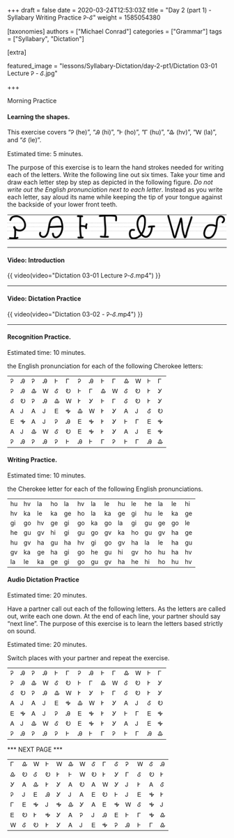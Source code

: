 +++
draft = false
date = 2020-03-24T12:53:03Z
title = "Day 2 (part 1) - Syllabary Writing Practice Ꭾ-Ꮄ"
weight = 1585054380

[taxonomies]
authors = ["Michael Conrad"]
categories = ["Grammar"]
tags = ["Syllabary", "Dictation"]

[extra]

featured_image = "lessons/Syllabary-Dictation/day-2-pt1/Dictation 03-01 Lecture Ꭾ - Ꮄ.jpg"

+++

Morning Practice

#### Learning the shapes.

This exercise covers “Ꭾ (he)”, “Ꭿ (hi)”, “Ꮀ (ho)”, “Ꮁ (hu)”, “Ꮂ (hv)”,
“Ꮃ (la)”, and “Ꮄ (le)”.
<!-- more -->
Estimated time: 5 minutes.

The purpose of this exercise is to learn the hand strokes needed for
writing each of the letters. Write the following line out six times.
Take your time and draw each letter step by step as depicted in the
following figure. *Do not write out the English pronunciation next to
each letter*. Instead as you write each letter, say aloud its name while
keeping the tip of your tongue against the backside of your lower front
teeth.

![image](handone%20-%20sample%2003.jpg)

---
#### Video: Introduction

{{ video(video="Dictation 03-01 Lecture Ꭾ-Ꮄ.mp4") }}

---
#### Video: Dictation Practice

{{ video(video="Dictation 03-02 - Ꭾ-Ꮄ.mp4") }}

---
#### Recognition Practice.

Estimated time: 10 minutes.

the English pronunciation for each of the following Cherokee letters:

|   |   |   |   |   |   |   |   |   |   |   |   |   |   | 
|---|---|---|---|---|---|---|---|---|---|---|---|---|---| 
| Ꭾ | Ꭿ | Ꭾ | Ꭿ | Ꮀ | Ꮁ | Ꭾ | Ꭿ | Ꮀ | Ꮁ | Ꮂ | Ꮃ | Ꮀ | Ꮁ | 
| Ꭾ | Ꭿ | Ꮂ | Ꮃ | Ꮄ | Ꭷ | Ꮀ | Ꮁ | Ꮂ | Ꮃ | Ꮄ | Ꭷ | Ꭸ | Ꭹ | 
| Ꮄ | Ꭷ | Ꭾ | Ꭿ | Ꮂ | Ꮃ | Ꭸ | Ꭹ | Ꮀ | Ꮁ | Ꮄ | Ꭷ | Ꭸ | Ꭹ | 
| Ꭺ | Ꭻ | Ꭺ | Ꭻ | Ꭼ | Ꭽ | Ꮂ | Ꮃ | Ꭸ | Ꭹ | Ꭺ | Ꭻ | Ꮄ | Ꭷ | 
| Ꭼ | Ꭽ | Ꭺ | Ꭻ | Ꭾ | Ꭿ | Ꭼ | Ꭽ | Ꭸ | Ꭹ | Ꮀ | Ꮁ | Ꭼ | Ꭽ | 
| Ꭺ | Ꭻ | Ꮂ | Ꮃ | Ꮄ | Ꭷ | Ꭼ | Ꭽ | Ꭸ | Ꭹ | Ꭺ | Ꭻ | Ꭼ | Ꭽ | 
| Ꭾ | Ꭿ | Ꭾ | Ꭿ | Ꭾ | Ꮀ | Ꭿ | Ꮀ | Ꮁ | Ꭾ | Ꮀ | Ꮁ | Ꭿ | Ꮂ | 


#### Writing Practice.

Estimated time: 10 minutes.

the Cherokee letter for each of the following English pronunciations.

|    |    |    |    |    |    |    |    |    |    |    |    |    |    | 
|----|----|----|----|----|----|----|----|----|----|----|----|----|----| 
| hu | hv | la | ho | la | hv | la | le | hu | le | he | la | le | hi | 
| hv | ka | le | ka | ge | ho | la | ka | ge | gi | hu | le | ka | ge | 
| gi | go | hv | ge | gi | go | ka | go | la | gi | gu | ge | go | le | 
| he | gu | gv | hi | gi | gu | go | gv | ka | ho | gu | gv | ha | ge | 
| hu | gv | ha | gu | ha | hv | gi | go | gv | ha | la | le | ha | gu | 
| gv | ka | ge | ha | gi | go | he | gu | hi | gv | ho | hu | ha | hv | 
| la | le | ka | ge | gi | go | gu | gv | ha | he | hi | ho | hu | hv | 

#### Audio Dictation Practice

Estimated time: 20 minutes.

Have a partner call out each of the following letters. As the letters
are called out, write each one down. At the end of each line, your
partner should say “next line”. The purpose of this exercise is to learn
the letters based strictly on sound.

Estimated time: 20 minutes.

Switch places with your partner and repeat the exercise.

|   |   |   |   |   |   |   |   |   |   |   |   |   |   | 
|---|---|---|---|---|---|---|---|---|---|---|---|---|---| 
| Ꭾ | Ꭿ | Ꭾ | Ꭿ | Ꮀ | Ꮁ | Ꭾ | Ꭿ | Ꮀ | Ꮁ | Ꮂ | Ꮃ | Ꮀ | Ꮁ | 
| Ꭾ | Ꭿ | Ꮂ | Ꮃ | Ꮄ | Ꭷ | Ꮀ | Ꮁ | Ꮂ | Ꮃ | Ꮄ | Ꭷ | Ꭸ | Ꭹ | 
| Ꮄ | Ꭷ | Ꭾ | Ꭿ | Ꮂ | Ꮃ | Ꭸ | Ꭹ | Ꮀ | Ꮁ | Ꮄ | Ꭷ | Ꭸ | Ꭹ | 
| Ꭺ | Ꭻ | Ꭺ | Ꭻ | Ꭼ | Ꭽ | Ꮂ | Ꮃ | Ꭸ | Ꭹ | Ꭺ | Ꭻ | Ꮄ | Ꭷ | 
| Ꭼ | Ꭽ | Ꭺ | Ꭻ | Ꭾ | Ꭿ | Ꭼ | Ꭽ | Ꭸ | Ꭹ | Ꮀ | Ꮁ | Ꭼ | Ꭽ | 
| Ꭺ | Ꭻ | Ꮂ | Ꮃ | Ꮄ | Ꭷ | Ꭼ | Ꭽ | Ꭸ | Ꭹ | Ꭺ | Ꭻ | Ꭼ | Ꭽ | 
| Ꭾ | Ꭿ | Ꭾ | Ꭿ | Ꭾ | Ꮀ | Ꭿ | Ꮀ | Ꮁ | Ꭾ | Ꮀ | Ꮁ | Ꭿ | Ꮂ | 

*** NEXT PAGE ***

|   |   |   |   |   |   |   |   |   |   |   |   |   |   | 
|---|---|---|---|---|---|---|---|---|---|---|---|---|---| 
| Ꮁ | Ꮂ | Ꮃ | Ꮀ | Ꮃ | Ꮂ | Ꮃ | Ꮄ | Ꮁ | Ꮄ | Ꭾ | Ꮃ | Ꮄ | Ꭿ | 
| Ꮂ | Ꭷ | Ꮄ | Ꭷ | Ꭸ | Ꮀ | Ꮃ | Ꭷ | Ꭸ | Ꭹ | Ꮁ | Ꮄ | Ꭷ | Ꭸ | 
| Ꭹ | Ꭺ | Ꮂ | Ꭸ | Ꭹ | Ꭺ | Ꭷ | Ꭺ | Ꮃ | Ꭹ | Ꭻ | Ꭸ | Ꭺ | Ꮄ | 
| Ꭾ | Ꭻ | Ꭼ | Ꭿ | Ꭹ | Ꭻ | Ꭺ | Ꭼ | Ꭷ | Ꮀ | Ꭻ | Ꭼ | Ꭽ | Ꭸ | 
| Ꮁ | Ꭼ | Ꭽ | Ꭻ | Ꭽ | Ꮂ | Ꭹ | Ꭺ | Ꭼ | Ꭽ | Ꮃ | Ꮄ | Ꭽ | Ꭻ | 
| Ꭼ | Ꭷ | Ꭸ | Ꭽ | Ꭹ | Ꭺ | Ꭾ | Ꭻ | Ꭿ | Ꭼ | Ꮀ | Ꮁ | Ꭽ | Ꮂ | 
| Ꮃ | Ꮄ | Ꭷ | Ꭸ | Ꭹ | Ꭺ | Ꭻ | Ꭼ | Ꭽ | Ꭾ | Ꭿ | Ꮀ | Ꮁ | Ꮂ | 

